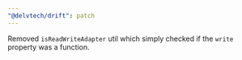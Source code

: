 ```yaml
---
"@delvtech/drift": patch
---
```


Removed `isReadWriteAdapter` util which simply checked if the `write` property was a function.
